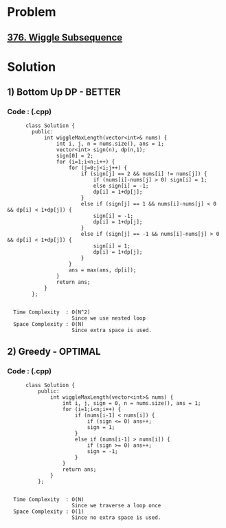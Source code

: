 # Problem

## [376. Wiggle Subsequence](https://leetcode.com/problems/wiggle-subsequence/)


# Solution 

## 1) Bottom Up DP - BETTER

       
      
      
   ### Code : (.cpp)
    
          class Solution {
            public:
                int wiggleMaxLength(vector<int>& nums) {
                    int i, j, n = nums.size(), ans = 1;
                    vector<int> sign(n), dp(n,1);
                    sign[0] = 2;
                    for (i=1;i<n;i++) {
                        for (j=0;j<i;j++) {
                            if (sign[j] == 2 && nums[i] != nums[j]) {
                                if (nums[i]-nums[j] > 0) sign[i] = 1;
                                else sign[i] = -1;
                                dp[i] = 1+dp[j];
                            }
                            else if (sign[j] == 1 && nums[i]-nums[j] < 0 && dp[i] < 1+dp[j]) {
                                sign[i] = -1;
                                dp[i] = 1+dp[j];
                            }
                            else if (sign[j] == -1 && nums[i]-nums[j] > 0 && dp[i] < 1+dp[j]) {
                                sign[i] = 1;
                                dp[i] = 1+dp[j];
                            }
                        }
                        ans = max(ans, dp[i]);
                    }
                    return ans;
                }
            };


      Time Complexity  : O(N^2) 
                         Since we use nested loop
      Space Complexity : O(N)
                         Since extra space is used.
                         
                         
                         

## 2) Greedy - OPTIMAL

       
      
      
   ### Code : (.cpp)
    
          class Solution {
              public:
                  int wiggleMaxLength(vector<int>& nums) {
                      int i, j, sign = 0, n = nums.size(), ans = 1;
                      for (i=1;i<n;i++) {
                          if (nums[i-1] < nums[i]) {
                              if (sign <= 0) ans++;
                              sign = 1;
                          } 
                          else if (nums[i-1] > nums[i]) {
                              if (sign >= 0) ans++;
                              sign = -1;
                          }
                      }
                      return ans;
                  }
              };


      Time Complexity  : O(N) 
                         Since we traverse a loop once
      Space Complexity : O(1)
                         Since no extra space is used.                         
